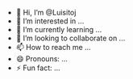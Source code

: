 - 👋 Hi, I’m @Luisitoj
- 👀 I’m interested in ...
- 🌱 I’m currently learning ...
- 💞️ I’m looking to collaborate on ...
- 📫 How to reach me ...
- 😄 Pronouns: ...
- ⚡ Fun fact: ...

<!---
Luisitoj/Luisitoj is a ✨ special ✨ repository because its `README.md` (this file) appears on your GitHub profile.
You can click the Preview link to take a look at your changes.
--->

